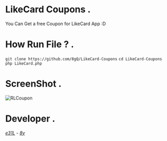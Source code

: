 # LikeCard Coupons . 

You Can Get a free Coupon for LikeCard App :D

# How Run File ? .

```git clone https://github.com/8gQ/LikeCard-Coupons```
```cd LikeCard-Coupons```
```php LikeCard.php```

# ScreenShot .

![RLCoupon](https://user-images.githubusercontent.com/67750979/119545159-7f965200-bd60-11eb-8794-ea1d076eab74.jpg)

# Developer .

*[e31L](https://instagram.com/e31l)* - *[8y](https://instagram.com/8y)*
